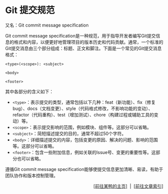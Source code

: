 # Git 提交规范

又名：Git commit message specification<br>

Git commit message specification是一种规范，用于指导开发者编写Git提交信息的格式和内容，以便更好地管理项目的版本历史和代码贡献。通常，一个标准的Git提交消息由三个部分组成：标题、正文和脚注。下面是一个常见的Git提交消息格式：<br>

```
<type>(<scope>): <subject>

<body>

<footer>
```

其中各部分的含义如下：<br>

* `<type>`：表示提交的类型，通常包括以下几种：feat（新功能）、fix（修复bug）、docs（文档变更）、style（代码格式修改，不影响功能的变动）、refactor（代码重构）、test（增加测试）、chore（构建过程或辅助工具的变动）等。
* `<scope>`：表示提交影响的范围，例如模块、组件等。这部分可以省略。
* `<subject>`：简短描述提交的目的，通常不超过50个字符。
* `<body>`：详细描述提交的内容，包括变更的原因、解决的问题、影响的范围等。这部分可以省略。
* `<footer>`：包含一些附加信息，例如关联的Issue号、变更的重要性等。这部分也可以省略。

遵循Git commit message specification能够使提交信息更加清晰、易读，有助于团队协作和版本控制管理。<br>

<div style="text-align: right;">
    <a href="https://duckduckstudio.github.io/yazicbs.github.io/" target="_blank">[前往某鸭的主页]</a>
    &nbsp;|&nbsp;
    <a href="https://duckduckstudio.github.io/yazicbs.github.io/Articles/Articles/" target="_blank">[前往文章索引]</a>
</div>